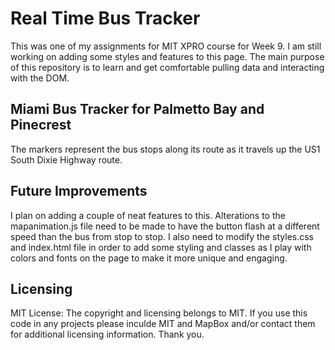 # Real Time Bus Tracker
This was one of my assignments for MIT XPRO course for Week 9. I am still working on adding some styles and features to this page. The main purpose of this repository is to learn and get comfortable pulling data and interacting with the DOM.
## Miami Bus Tracker for Palmetto Bay and Pinecrest
The markers represent the bus stops along its route as it travels up the US1 South Dixie Highway route.
## Future Improvements
I plan on adding a couple of neat features to this. Alterations to the mapanimation.js file need to be made to have the button flash at a different speed than the bus from stop to stop. I also need to modify the styles.css and index.html file in order to add some styling and classes as I play with colors and fonts on the page to make it more unique and engaging.
## Licensing
MIT License: The copyright and licensing belongs to MIT. If you use this code in any projects please inculde MIT and MapBox and/or contact them for additional licensing information. Thank you.
